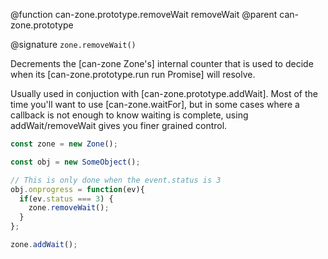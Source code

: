 @function can-zone.prototype.removeWait removeWait
@parent can-zone.prototype

@signature `zone.removeWait()`

Decrements the [can-zone Zone's] internal counter that is used to decide when its [can-zone.prototype.run run Promise] will resolve.

Usually used in conjuction with [can-zone.prototype.addWait]. Most of the time you'll want to use [can-zone.waitFor], but in some cases where a callback is not enough to know waiting is complete, using addWait/removeWait gives you finer grained control.

```javascript
const zone = new Zone();

const obj = new SomeObject();

// This is only done when the event.status is 3
obj.onprogress = function(ev){
  if(ev.status === 3) {
    zone.removeWait();
  }
};

zone.addWait();
```
